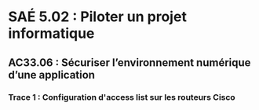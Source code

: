 # SAÉ 5.02 : Piloter un projet informatique
##  AC33.06 : Sécuriser l’environnement numérique d’une application
### Trace 1 : Configuration d'access list sur les routeurs Cisco



